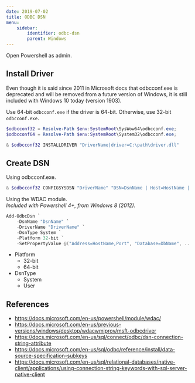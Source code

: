 ```yaml
---
date: 2019-07-02
title: ODBC DSN
menu:
    sidebar:
        identifier: odbc-dsn
        parent: Windows
---
```


Open Powershell as admin.


## Install Driver
Even though it is said since 2011 in Microsoft docs that odbcconf.exe is deprecated and will be removed from a future version of Windows, it is still included with Windows 10 today (version 1903).

Use 64-bit `odbcconf.exe` if the driver is 64-bit. Otherwise, use 32-bit `odbcconf.exe`.

```powershell
$odbcconf32 = Resolve-Path $env:SystemRoot\SysWow64\odbcconf.exe;
$odbcconf64 = Resolve-Path $env:SystemRoot\System32\odbcconf.exe;

& $odbcconf32 INSTALLDRIVER "DriverName|driver=C:\path\driver.dll"
```



## Create DSN

Using odbcconf.exe.
```powershell
& $odbcconf32 CONFIGSYSDSN "DriverName" "DSN=DsnName | Host=HostName | Port=PortNumber | ..."
```



Using the WDAC module.  
_Included with Powershell 4+, from Windows 8 (2012)._

```powershell
Add-OdbcDsn `
    -DsnName "DsnName" `
    -DriverName "DriverName" `
    -DsnType System `
    -Platform 32-bit `
    -SetPropertyValue @("Address=HostName,Port", "Database=DbName", ...)
```

- Platform
    + 32-bit
    + 64-bit
- DsnType
    + System
    + User



## References
- https://docs.microsoft.com/en-us/powershell/module/wdac/
- https://docs.microsoft.com/en-us/previous-versions/windows/desktop/wdacwmiprov/msft-odbcdriver
- https://docs.microsoft.com/en-us/sql/connect/odbc/dsn-connection-string-attribute
- https://docs.microsoft.com/en-us/sql/odbc/reference/install/data-source-specification-subkeys
- https://docs.microsoft.com/en-us/sql/relational-databases/native-client/applications/using-connection-string-keywords-with-sql-server-native-client